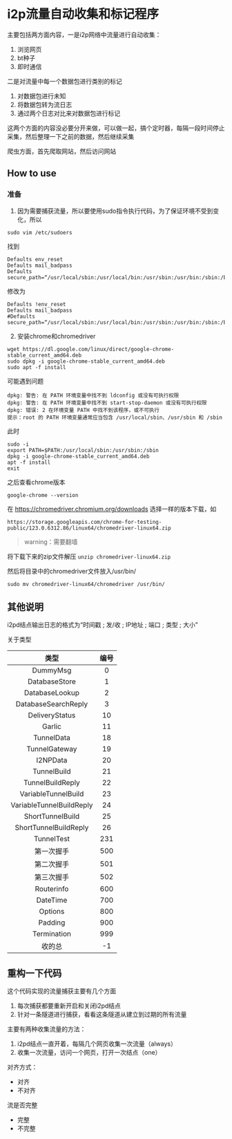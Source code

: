 # i2p流量自动收集和标记程序

主要包括两方面内容，一是i2p网络中流量进行自动收集：
1. 浏览网页
2. bt种子
3. 即时通信


二是对流量中每一个数据包进行类别的标记
1. 对数据包进行未知
2. 将数据包转为流日志
3. 通过两个日志对比来对数据包进行标记


这两个方面的内容没必要分开来做，可以做一起，搞个定时器，每隔一段时间停止采集，然后整理一下之前的数据，然后继续采集

爬虫方面，首先爬取网站，然后访问网站


## How to use

### 准备

1. 因为需要捕获流量，所以要使用sudo指令执行代码，为了保证环境不受到变化，所以

```
sudo vim /etc/sudoers
```

找到

```
Defaults env_reset
Defaults mail_badpass
Defaults secure_path=“/usr/local/sbin:/usr/local/bin:/usr/sbin:/usr/bin:/sbin:/bin:/snap/bin”
```

修改为

```
Defaults !env_reset
Defaults mail_badpass
#Defaults secure_path=“/usr/local/sbin:/usr/local/bin:/usr/sbin:/usr/bin:/sbin:/bin:/snap/bin”
```

2. 安装chrome和chromedriver

```
wget https://dl.google.com/linux/direct/google-chrome-stable_current_amd64.deb
sudo dpkg -i google-chrome-stable_current_amd64.deb
sudo apt -f install
```

可能遇到问题
```
dpkg: 警告: 在 PATH 环境变量中找不到 ldconfig 或没有可执行权限
dpkg: 警告: 在 PATH 环境变量中找不到 start-stop-daemon 或没有可执行权限
dpkg: 错误: 2 在环境变量 PATH 中找不到该程序，或不可执行
提示：root 的 PATH 环境变量通常应当包含 /usr/local/sbin、/usr/sbin 和 /sbin
```

此时
```
sudo -i
export PATH=$PATH:/usr/local/sbin:/usr/sbin:/sbin
dpkg -i google-chrome-stable_current_amd64.deb
apt -f install
exit
```

之后查看chrome版本
```
google-chrome --version
```

在 https://chromedriver.chromium.org/downloads 选择一样的版本下载，如
```
https://storage.googleapis.com/chrome-for-testing-public/123.0.6312.86/linux64/chromedriver-linux64.zip
```

> warning：需要翻墙

将下载下来的zip文件解压 `unzip chromedriver-linux64.zip`

然后将目录中的chromedriver文件放入/usr/bin/
```
sudo mv chromedriver-linux64/chromedriver /usr/bin/
```





## 其他说明

i2pd结点输出日志的格式为“时间戳 ; 发/收 ; IP地址 ; 端口 ; 类型 ; 大小”

关于类型

|类型|编号|
|:---:|:---:|
|DummyMsg|0|
|DatabaseStore|1|
|DatabaseLookup|2|
|DatabaseSearchReply|3|
|DeliveryStatus|10|
|Garlic|11|
|TunnelData|18|
|TunnelGateway|19|
|I2NPData|20|
|TunnelBuild|21|
|TunnelBuildReply|22|
|VariableTunnelBuild|23|
|VariableTunnelBuildReply|24|
|ShortTunnelBuild|25|
|ShortTunnelBuildReply|26|
|TunnelTest|231|
|第一次握手|500|
|第二次握手|501|
|第三次握手|502|
|Routerinfo|600|
|DateTime|700|
|Options|800|
|Padding|900|
|Termination|999|
|收的总|-1|





## 重构一下代码

这个代码实现的流量捕获主要有几个方面
1. 每次捕获都要重新开启和关闭i2pd结点
2. 针对一条隧道进行捕获，看看这条隧道从建立到过期的所有流量


主要有两种收集流量的方法：
1. i2pd结点一直开着，每隔几个网页收集一次流量（always）
2. 收集一次流量，访问一个网页，打开一次结点（one）

对齐方式：
- 对齐
- 不对齐

流是否完整
- 完整
- 不完整